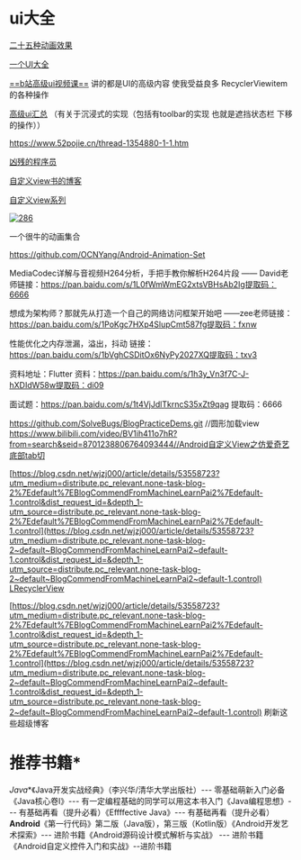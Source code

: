 # ui大全





[二十五种动画效果](https://blog.csdn.net/qq_38436214/article/details/89842275)

[一个UI大全]([https://blog.csdn.net/az44yao/article/details/112210477?ops_request_misc=%257B%2522request%255Fid%2522%253A%2522162004235116780269817025%2522%252C%2522scm%2522%253A%252220140713.130102334.pc%255Fall.%2522%257D&request_id=162004235116780269817025&biz_id=0&utm_medium=distribute.pc_search_result.none-task-blog-2~all~first_rank_v2~times_rank-8-112210477.nonecase&utm_term=Android++%E6%BC%82%E4%BA%AE%E7%9A%84%E7%99%BB%E5%BD%95ui](https://blog.csdn.net/az44yao/article/details/112210477?ops_request_misc=%7B%22request%5Fid%22%3A%22162004235116780269817025%22%2C%22scm%22%3A%2220140713.130102334.pc%5Fall.%22%7D&request_id=162004235116780269817025&biz_id=0&utm_medium=distribute.pc_search_result.none-task-blog-2~all~first_rank_v2~times_rank-8-112210477.nonecase&utm_term=Android++漂亮的登录ui))

[==b站高级ui视频课==](https://www.bilibili.com/video/BV1XE411h7Q5?p=7&spm_id_from=pageDriver)  讲的都是UI的高级内容 使我受益良多   RecyclerViewitem的各种操作

[高级ui汇总](https://blog.csdn.net/baopengjian/article/details/81217897)      （有关于沉浸式的实现（包括有toolbar的实现  也就是遮挡状态栏  下移的操作））

https://www.52pojie.cn/thread-1354880-1-1.htm

[凶残的程序员](https://blog.csdn.net/qian520ao)

[自定义view书的博客](https://qijian.blog.csdn.net/)

[自定义view系列](https://www.jianshu.com/nb/19704935)

[             ![286](https://upload.jianshu.io/book/image/da5b1ff6-08a0-44f0-a34e-c901ee6bfeb8.png?imageMogr2/auto-orient/strip|imageView2/1/w/214/h/286) ](https://www.jianshu.com/nb/19704935)

一个很牛的动画集合

https://github.com/OCNYang/Android-Animation-Set





MediaCodec详解与音视频H264分析，手把手教你解析H264片段 —— David老师链接：https://pan.baidu.com/s/1L0fWmWmEG2xtsVBHsAb2Ig提取码：6666

想成为架构师？那就先从打造一个自己的网络访问框架开始吧 ——zee老师链接：https://pan.baidu.com/s/1PoKgc7HXp4SlupCmt587fg提取码：fxnw

性能优化之内存泄漏，溢出，抖动 链接：https://pan.baidu.com/s/1bVghCSDitOx6NyPy2027XQ提取码：txv3

资料地址：Flutter 资料：https://pan.baidu.com/s/1h3y_Vn3f7C-J-hXDIdW58w提取码：di09

面试题：https://pan.baidu.com/s/1t4VjJdlTkrncS35xZt9qag
提取码：6666







https://github.com/SolveBugs/BlogPracticeDems.git   //圆形加载view
https://www.bilibili.com/video/BV1ih411o7hR?from=search&seid=8701238806764093444//Android自定义View之仿爱奇艺底部tab切

[https://blog.csdn.net/wjzj000/article/details/53558723?utm_medium=distribute.pc_relevant.none-task-blog-2%7Edefault%7EBlogCommendFromMachineLearnPai2%7Edefault-1.control&dist_request_id=&depth_1-utm_source=distribute.pc_relevant.none-task-blog-2%7Edefault%7EBlogCommendFromMachineLearnPai2%7Edefault-1.control](https://blog.csdn.net/wjzj000/article/details/53558723?utm_medium=distribute.pc_relevant.none-task-blog-2~default~BlogCommendFromMachineLearnPai2~default-1.control&dist_request_id=&depth_1-utm_source=distribute.pc_relevant.none-task-blog-2~default~BlogCommendFromMachineLearnPai2~default-1.control) [LRecyclerView](https://codechina.csdn.net/mirrors/jdsjlzx/LRecyclerView)

[https://blog.csdn.net/wjzj000/article/details/53558723?utm_medium=distribute.pc_relevant.none-task-blog-2%7Edefault%7EBlogCommendFromMachineLearnPai2%7Edefault-1.control&dist_request_id=&depth_1-utm_source=distribute.pc_relevant.none-task-blog-2%7Edefault%7EBlogCommendFromMachineLearnPai2%7Edefault-1.control](https://blog.csdn.net/wjzj000/article/details/53558723?utm_medium=distribute.pc_relevant.none-task-blog-2~default~BlogCommendFromMachineLearnPai2~default-1.control&dist_request_id=&depth_1-utm_source=distribute.pc_relevant.none-task-blog-2~default~BlogCommendFromMachineLearnPai2~default-1.control) 刷新这些超级博客

# **推荐书籍***

*Java**《Java开发实战经典》（李兴华/清华大学出版社）--- 零基础萌新入门必备《Java核心卷Ⅰ》--- 有一定编程基础的同学可以用这本书入门《Java编程思想》--- 有基础再看（提升必看）《Effffective Java》--- 有基础再看（提升必看）**Android**《第一行代码》第二版（Java版），第三版（Kotlin版）《Android开发艺术探索》--- 进阶书籍《Android源码设计模式解析与实战》 --- 进阶书籍《Android自定义控件入门和实战》--进阶书籍
